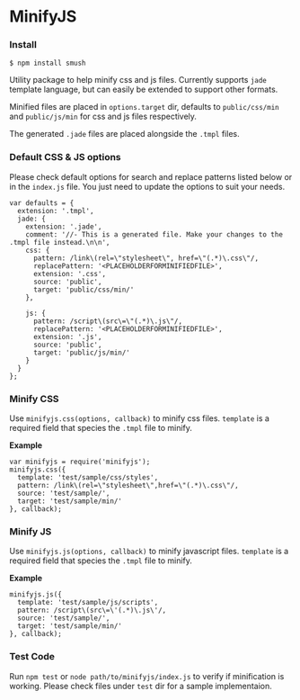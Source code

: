 MinifyJS
========

### Install

```
$ npm install smush
```

Utility package to help minify css and js files. Currently supports `jade` template language, but can easily be extended to support other formats.

Minified files are placed in `options.target` dir, defaults to `public/css/min` and `public/js/min` for css and js files respectively.

The generated `.jade` files are placed alongside the `.tmpl` files.

### Default CSS & JS options

Please check default options for search and replace patterns listed below or in the `index.js` file. You just need to update the options to suit your needs.

    var defaults = {
      extension: '.tmpl',
      jade: {
        extension: '.jade',
        comment: '//- This is a generated file. Make your changes to the .tmpl file instead.\n\n',
        css: {
          pattern: /link\(rel=\"stylesheet\", href=\"(.*)\.css\"/,
          replacePattern: '<PLACEHOLDERFORMINIFIEDFILE>',
          extension: '.css',
          source: 'public',
          target: 'public/css/min/'
        },

        js: {
          pattern: /script\(src\=\"(.*)\.js\"/,
          replacePattern: '<PLACEHOLDERFORMINIFIEDFILE>',
          extension: '.js',
          source: 'public',
          target: 'public/js/min/'
        }
      }
    };


### Minify CSS

Use `minifyjs.css(options, callback)` to minify css files. `template` is a required field that species the `.tmpl` file to minify.

**Example**

    var minifyjs = require('minifyjs');
    minifyjs.css({
      template: 'test/sample/css/styles',
      pattern: /link\(rel=\"stylesheet\",href=\"(.*)\.css\"/,
      source: 'test/sample/',
      target: 'test/sample/min/'
    }, callback);


### Minify JS

Use `minifyjs.js(options, callback)` to minify javascript files. `template` is a required field that species the `.tmpl` file to minify.

**Example**

    minifyjs.js({
      template: 'test/sample/js/scripts',
      pattern: /script\(src\=\'(.*)\.js\'/,
      source: 'test/sample/',
      target: 'test/sample/min/'
    }, callback);


### Test Code

Run `npm test` or `node path/to/minifyjs/index.js` to verify if minification is working. Please check files under `test` dir for a sample implementaion.
